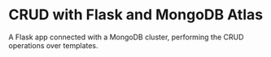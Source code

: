 # CRUD with Flask and MongoDB Atlas
 
 A Flask app connected with a MongoDB cluster, performing the CRUD operations over templates. 
